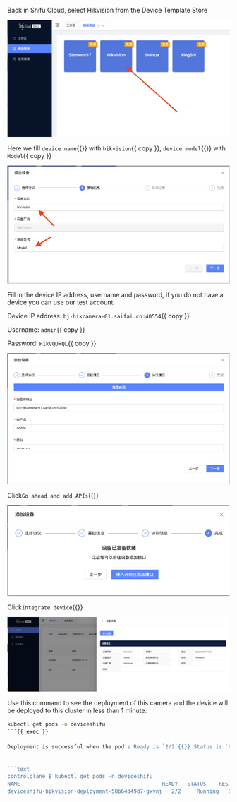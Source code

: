 Back in Shifu Cloud, select Hikvision from the Device Template Store

![choose hikvision](https://raw.githubusercontent.com/Edgenesis/killercoda-shifu-demo/main/images/chooseHikvision.png)

Here we fill `device name`{{}} with `hikvision`{{ copy }}, `device model`{{}} with `Model`{{ copy }}

![input device basic info](https://raw.githubusercontent.com/Edgenesis/killercoda-shifu-demo/main/images/inputDeviceBasicInfo.png)

Fill in the device IP address, username and password, if you do not have a device you can use our test account.

Device IP address: `bj-hikcamera-01.saifai.cn:40554`{{ copy }}

Username: `admin`{{ copy }}

Password: `HikVQDRQL`{{ copy }}

![input password](https://raw.githubusercontent.com/Edgenesis/killercoda-shifu-demo/main/images/inputPassword.png)

Click`Go ahead and add APIs`{{}} 

![ready](https://raw.githubusercontent.com/Edgenesis/killercoda-shifu-demo/main/images/ready.png)

Click`Integrate device`{{}} 

![interface Device](https://raw.githubusercontent.com/Edgenesis/killercoda-shifu-demo/main/images/interfaceDevice.png)

Use this command to see the deployment of this camera and the device will be deployed to this cluster in less than 1 minute.

```bash
kubectl get pods -n deviceshifu
```{{ exec }}

Deployment is successful when the pod's Ready is `2/2`{{}} Status is `Running`{{}}


```text
controlplane $ kubectl get pods -n deviceshifu
NAME                                             READY   STATUS    RESTARTS   AGE
deviceshifu-hikvision-deployment-58b64d49d7-gxvnj   2/2     Running   0          21s
```